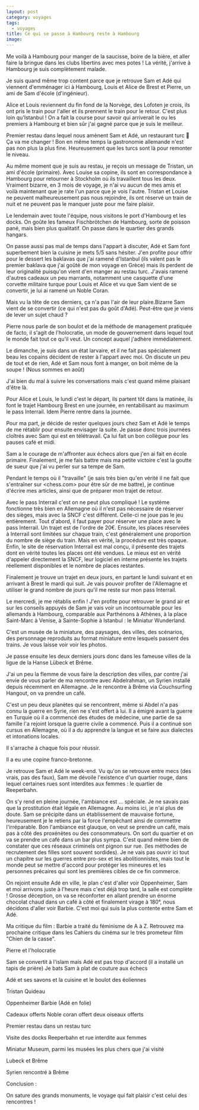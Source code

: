 ```yaml
---
layout: post
category: voyages
tags:
  - voyages
title: Ce qui se passe à Hambourg reste à Hambourg
image:
---
```

Me voilà à Hambourg pour manger de la saucisse, boire de la bière, et aller faire la bringue dans les clubs libertins avec mes potes ! La vérité, j'arrive à Hambourg je suis complètement malade.

Je suis quand même trop content parce que je retrouve Sam et Adé qui viennent d'emménager ici à Hambourg, Louis et Alice de Brest et Pierre, un ami de Sam d'école (d'ingénieur).

<!--more-->

Alice et Louis reviennent du fin fond de la Norvège, des Lofoten je crois, ils ont pris le train pour l'aller et ils prennent le train pour le retour. C'est plus loin qu'Istanbul ! On a fait la course pour savoir qui arriverait le ou les premiers à Hambourg et bien sûr j'ai gagné parce que je suis le meilleur.

Premier restau dans lequel nous amènent Sam et Adé, un restaurant turc 🤦 Ça va me changer !
Bon en même temps la gastronomie allemande n'est pas non plus la plus fine. Heureusement que les turcs sont là pour remonter le niveau.

Au même moment que je suis au restau, je reçois un message de Tristan, un ami d'école (primaire). Avec Louise sa copine, ils sont en correspondance à Hambourg pour retourner à Stockholm où ils travaillent tous les deux. Vraiment bizarre, en 3 mois de voyage, je n'ai vu aucun de mes amis et voilà maintenant que je rate l'un parce que je vois l'autre. Tristan et Louise ne peuvent malheureusement pas nous rejoindre, ils ont réservé un train de nuit et ne peuvent pas le manquer juste pour me faire plaisir.

Le lendemain avec toute l'équipe, nous visitons le port d'Hambourg et les docks. On goûte les fameux Fischbrötchen de Hambourg, sorte de poisson pané, mais bien plus qualitatif. On passe dans le quartier des grands hangars. 

On passe aussi pas mal de temps dans l'appart à discuter, Adé et Sam font superbement bien la cuisine je mets 5/5 sans hésiter. J'en profite pour offrir pour le dessert les baklavas que j'ai ramené d'Istanbul (ils valent pas le premier baklava que j'ai goûté de mon voyage en Grèce) mais ils perdent de leur originalité puisqu'on vient d'en manger au restau turc. J'avais ramené d'autres cadeaux un peu marrants, notamment une casquette d'une corvette militaire turque pour Louis et Alice et vu que Sam vient de se convertir, je lui ai ramené un Noble Coran. 

Mais vu la tête de ces derniers, ça n'a pas l'air de leur plaire.Bizarre Sam vient de se convertir (ce qui n'est pas du goût d'Adé). Peut-être que je viens de lever un sujet chaud ?

Pierre nous parle de son boulot et de la méthode de management pratiquée de facto, il s'agit de l'holocratie, un mode de gouvernement dans lequel tout le monde fait tout ce qu'il veut. Un concept auquel j'adhère immédiatement.

Le dimanche, je suis dans un état larvaire, et il ne fait pas spécialement beau les copains décident de rester à l'appart avec moi. On discute un peu de tout et de rien, Adé et Sam nous font à manger, on boit même de la soupe ! (Nous sommes en août) 

J'ai bien du mal à suivre les conversations mais c'est quand même plaisant d'être là.

Pour Alice et Louis, le lundi c'est le départ, ils partent tôt dans la matinée, ils font le trajet Hambourg Brest en une journée, en rentabilisant au maximum le pass Interrail. Idem Pierre rentre dans la journée.

Pour ma part, je décide de rester quelques jours chez Sam et Adé le temps de me rétablir pour ensuite envisager la suite. Je passe donc trois journées cloîtrés avec Sam qui est en télétravail. Ça lui fait un bon collègue pour les pauses café et midi. 

Sam a le courage de m'affronter aux échecs alors que j'en ai fait en école primaire. Finalement, je me fais battre mais ma petite victoire c'est la goutte de sueur que j'ai vu perler sur sa tempe de Sam.

Pendant le temps où il "travaille" (je sais très bien qu'en vérité il ne fait que s'entraîner sur <chess.com> pour être sûr de me battre), je continue d'écrire mes articles, ainsi que de préparer mon trajet de retour. 

Avec le pass Interrail c'est on ne peut plus compliqué ! Le système fonctionne très bien en Allemagne où il n'est pas nécessaire de réserver des sièges, mais avec la SNCF c'est différent. Celle-ci ne joue pas le jeu entièrement. Tout d'abord, il faut payer pour réserver une place avec le pass Interrail. Un trajet est de l'ordre de 20€. Ensuite, les places réservées à Interrail sont limitées sur chaque train, c'est généralement une proportion du nombre de siège du train. Mais en vérité, la procédure est très opaque. Enfin, le site de réservation Interrail est mal conçu, il présente des trajets dont en vérité toutes les places ont été vendues. Le mieux est en vérité d'appeler directement la SNCF, leur logiciel en interne présente les trajets réellement disponibles et le nombre de places restantes.

Finalement je trouve un trajet en deux jours, en partant le lundi suivant et en arrivant à Brest le mardi qui suit. Je vais pouvoir profiter de l'Allemagne et utiliser le grand nombre de jours qu'il me reste sur mon pass Interrail.

Le mercredi, je me rétablis enfin ! J'en profite pour retrouver le grand air et sur les conseils appuyés de Sam je vais voir un incontournable pour les allemands à Hambourg, comparable aux Parthénons à Athènes, à la place Saint-Marc à Venise, à Sainte-Sophie à Istanbul : le Miniatur Wunderland.

C'est un musée de la miniature, des paysages, des villes, des scénarios, des personnage reproduits au format miniature entre lesquels passent des trains. Je vous laisse voir voir les photos. 



Je passe ensuite les deux derniers jours donc dans les fameuse villes de la ligue de la Hanse Lübeck et Brême. 

J'ai un peu la flemme de vous faire la description des villes, par contre j'ai envie de vous parler de ma rencontre avec Abdelrahman, un Syrien installé depuis récemment en Allemagne. Je le rencontre à Brême via Couchsurfing Hangout, on va prendre un café. 

C'est un peu deux planètes qui se rencontrent, même si Abdel n'a pas connu la guerre en Syrie, rien ne s'est offert à lui. Il a émigré avant la guerre en Turquie où il a commencé des études de médecine, une partie de sa famille l'a rejoint lorsque la guerre civile a commencé. Puis il a continué son cursus en Allemagne, où il a du apprendre la langue et se faire aux dialectes et intonations locales. 

Il s'arrache à chaque fois pour réussir.

Il a eu une copine franco-bretonne.



Je retrouve Sam et Adé le week-end. Vu qu'on se retrouve entre mecs (des vrais, pas des faux), Sam me dévoile l'existence d'un quartier rouge, dans lequel certaines rues sont interdites aux femmes : le quartier de Reeperbahn.

On s'y rend en pleine journée, l'ambiance est ... spéciale. Je ne savais pas que la prostitution était légale en Allemagne. Au moins ici, je n'ai plus de doute. Sam se précipite dans un établissement de mauvaise fortune, heureusement je le retiens par la force l'empêchant ainsi de commettre l'irréparable. Bon l'ambiance est glauque, on veut se prendre un café, mais pas à côté des proxénètes ou des consommateurs. On sort du quartier et on va se prendre un café dans un bar plus sympa. C'est quand même bien de constater que ces réseaux criminels ont pignon sur rue. (les méthodes de recrutement des filles sont souvent sordides). Je ne vais pas ouvrir ici tout un chapitre sur les guerres entre pro-sex et les abolitionnistes, mais tout le monde peut se mettre d'accord pour protéger les mineures et les personnes précaires qui sont les premières cibles de ce fin commerce.  

On rejoint ensuite Adé en ville, le plan c'est d'aller voir Oppenheimer, Sam et moi arrivons juste à l'heure mais c'est déjà trop tard, la salle est complète !
Grosse déception, on va se réconforter en allant prendre un énorme chocolat chaud dans un café à côté et finalement virage à 180°, nous décidons d'aller voir Barbie. C'est moi qui suis la plus contente entre Sam et Adé.

Ma critique du film : Barbie a traité du féminisme de A à Z.
Retrouvez ma prochaine critique dans les Cahiers du cinéma sur le très prometeur film "Chien de la casse".
















Pierre et l'holocratie


Sam se convertit à l'islam mais Adé est pas trop d'accord (il a installé un tapis de prière)
Je bats Sam à plat de couture aux échecs

Adé et ses savons et la cuisine et le boulot des éoliennes

Tristan Quideau

Oppenheimer
Barbie (Adé en folie) 

Cadeaux offerts
Noble coran offert 
deux oiseaux offerts

Premier restau dans un restau turc

Visite des docks
Reeperbahn et rue interdite aux femmes

Miniatur Museum, parmi les musées les plus chers que j'ai visité

Lubeck et Brême

Syrien rencontré à Brême

Conclusion : 

On sature des grands monuments, le voyage qui fait plaisir c'est celui des rencontres ! 


